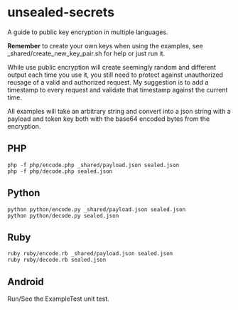 unsealed-secrets
================

A guide to public key encryption in multiple languages.

**Remember** to create your own keys when using the examples, see _shared/create_new_key_pair.sh for help or just run it.

While use public encryption will create seemingly random and different output each time you use it, you still need to protect against unauthorized reusage of a valid and authorized request. My suggestion is to add a timestamp to every request and validate that timestamp against the current time.

All examples will take an arbitrary string and convert into a json string with a payload and token key both with the base64 encoded bytes from the encryption.

## PHP

	php -f php/encode.php _shared/payload.json sealed.json
	php -f php/decode.php sealed.json

## Python

	python python/encode.py _shared/payload.json sealed.json
	python python/decode.py sealed.json

## Ruby

	ruby ruby/encode.rb _shared/payload.json sealed.json
	ruby ruby/decode.rb sealed.json

## Android
Run/See the ExampleTest unit test.